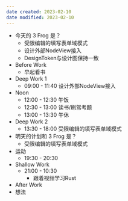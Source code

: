 ```yaml
---
date created: 2023-02-10
date modified: 2023-02-10
---
```


- 今天的 3 Frog 是？
	- 受限编辑的填写表单域模式
	- 设计外部NodeView接入
	- DesignToken与设计图保持一致
- Before Work
	- 早起看书
- Deep Work 1
	- 09:00 - 11:40 设计外部NodeView接入
- Noon
	- 12:00 - 12:30 午饭
	- 12:30 - 13:00 读书/刷驾考题
	- 13:00 - 13:30 午休
- Deep Work 2
	- 13:30 - 18:00 受限编辑的填写表单域模式
- 明天的计划和 3 Frog 是？
	- 受限编辑的填写表单域模式
- 运动
	- 19:30 - 20:30
- Shallow Work
	- 21:00 - 10:30
		- 跟着视频学习Rust
- After Work
- 想法

